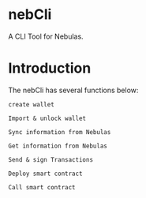 # nebCli
A CLI Tool for Nebulas.

# Introduction

The nebCli has several functions below:
```
create wallet

Import & unlock wallet

Sync information from Nebulas

Get information from Nebulas

Send & sign Transactions 

Deploy smart contract

Call smart contract
```